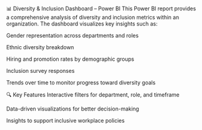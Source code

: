 📊 Diversity & Inclusion Dashboard – Power BI
This Power BI report provides a comprehensive analysis of diversity and inclusion metrics within an organization. The dashboard visualizes key insights such as:

Gender representation across departments and roles

Ethnic diversity breakdown

Hiring and promotion rates by demographic groups

Inclusion survey responses

Trends over time to monitor progress toward diversity goals

🔍 Key Features
Interactive filters for department, role, and timeframe

Data-driven visualizations for better decision-making

Insights to support inclusive workplace policies
